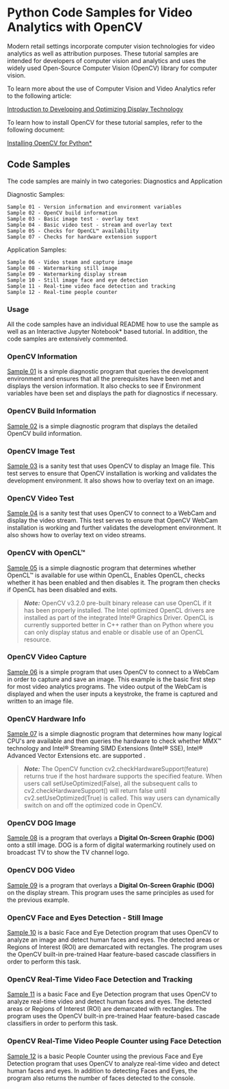 # Python Code Samples for Video Analytics with OpenCV

Modern retail settings incorporate computer vision technologies for video analytics as well as attribution purposes. These tutorial samples are intended for developers of computer vision and analytics and uses the widely used Open-Source Computer Vision (OpenCV) library for computer vision.

To learn more about the use of Computer Vision and Video Analytics refer to the following article:

[Introduction to Developing and Optimizing Display Technology](https://software.intel.com/en-us/articles/introduction-to-developing-and-optimizing-display-technology)

To learn how to install OpenCV for these tutorial samples, refer to the following document:

[Installing OpenCV for Python\*](../../../docs/OpenCV/Python/InstallOpenCV_Python.md)

## Code Samples
The code samples are mainly in two categories: Diagnostics and Application

Diagnostic Samples:

	Sample 01 - Version information and environment variables
	Sample 02 - OpenCV build information
	Sample 03 - Basic image test - overlay text
	Sample 04 - Basic video test - stream and overlay text
	Sample 05 - Checks for OpenCL™ availability
	Sample 07 - Checks for hardware extension support

Application Samples:

	Sample 06 - Video steam and capture image
	Sample 08 - Watermarking still image
	Sample 09 - Watermarking display stream
	Sample 10 - Still image face and eye detection
	Sample 11 - Real-time video face detection and tracking
	Sample 12 - Real-time people counter

### Usage
All the code samples have an individual README how to use the sample as well as an Interactive Jupyter Notebook\* based tutorial. In addition, the code samples are extensively commented.

### OpenCV Information

[Sample 01](sample_01_info/ocv_info.py) is a simple diagnostic program that queries the development environment and ensures that all the prerequisites have been met and displays the version information. It also checks to see if Environment variables have been set and displays the path for diagnostics if necessary.

### OpenCV Build Information

[Sample 02](sample_02_build_info/ocv_build_info.py) is a simple diagnostic program that displays the detailed OpenCV build information.

### OpenCV Image Test

[Sample 03](sample_03_image_test/ocv_image_test.py) is a sanity test that uses OpenCV to display an Image file. This test serves to ensure that OpenCV installation is working and validates the development environment. It also shows how to overlay text on an image.

### OpenCV Video Test

[Sample 04](sample_04_video_test/ocv_video_test.py) is a sanity test that uses OpenCV to connect to a WebCam and display the video stream. This test serves to ensure that OpenCV WebCam installation is working and further validates the development environment. It also shows how to overlay text on video streams.

### OpenCV with OpenCL™

[Sample 05](sample_05_opencl/ocv_ocl_info.py) is a simple diagnostic program that determines whether OpenCL™ is available for use within OpenCL, Enables OpenCL, checks whether it has been enabled and then disables it. The program then checks if OpenCL has been disabled and exits.

> _**Note:**_ OpenCV v3.2.0 pre-built binary release can use OpenCL if it has been properly installed. The Intel optimized OpenCL drivers are installed as part of the integrated Intel® Graphics Driver. OpenCL is currently supported better in C++ rather than on Python where you can only display status and enable or disable use of an OpenCL resource.

### OpenCV Video Capture

[Sample 06](sample_06_video_capture/ocv_vid_cap.py) is a simple program that uses OpenCV to connect to a WebCam in order to capture and save an image. This example is the basic first step for most video analytics programs. The video output of the WebCam is displayed and when the user inputs a keystroke, the frame is captured and written to an image file.

### OpenCV Hardware Info

[Sample 07](sample_07_hw_info/ocv_hw_info.py) is a simple diagnostic program that determines how many logical CPU's are available and then queries the hardware to check whether MMX™ technology and Intel® Streaming SIMD Extensions (Intel® SSE), Intel® Advanced Vector Extensions etc. are supported .

> _**Note:**_ The OpenCV function cv2.checkHardwareSupport(feature) returns true if the host hardware supports the specified feature. When users call setUseOptimized(False), all the subsequent calls to cv2.checkHardwareSupport() will return false until cv2.setUseOptimized(True) is called. This way users can dynamically switch on and off the optimized code in OpenCV.

### OpenCV DOG Image

[Sample 08](sample_08_DOG_image/ocv_dog_img.py) is a program that overlays a **Digital On-Screen Graphic (DOG)** onto a still image. DOG is a form of digital watermarking routinely used on broadcast TV to show the TV channel logo. 

### OpenCV DOG Video

[Sample 09](sample_09_DOG_video/ocv_dog_vid.py) is a program that overlays a **Digital On-Screen Graphic (DOG)** on the display stream. This program uses the same principles as used for the previous example. 

### OpenCV Face and Eyes Detection - Still Image

[Sample 10](sample_10_face_eye_detection_still/ocv_face_img.py) is a basic Face and Eye Detection program that uses OpenCV to analyze an image and detect human faces and eyes. The detected areas or Regions of Interest (ROI) are demarcated with rectangles. The program uses the OpenCV built-in pre-trained Haar feature-based cascade classifiers in order to perform this task.

### OpenCV Real-Time Video Face Detection and Tracking

[Sample 11](sample_11_real-time_face_detection_and_tracking/ocv_face_vid.py) is a basic Face and Eye Detection program that uses OpenCV to analyze real-time video and detect human faces and eyes. The detected areas or Regions of Interest (ROI) are demarcated with rectangles. The program uses the OpenCV built-in pre-trained Haar feature-based cascade classifiers in order to perform this task.

### OpenCV Real-Time Video People Counter using Face Detection

[Sample 12](sample_12_real-time_people_counter/ocv_face_cnt_vid.py) is a basic People Counter using the previous Face and Eye Detection program that uses OpenCV to analyze real-time video and detect human faces and eyes. In addition to detecting Faces and Eyes, the program also returns the number of faces detected to the console.
